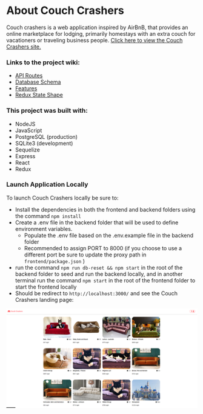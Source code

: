 # About Couch Crashers
Couch crashers is a web application inspired by AirBnB, that provides an online marketplace for lodging, primarily homestays with an extra couch for vacationers or traveling business people. [Click here to view the Couch Crashers site.](https://couchcrashers.onrender.com/)

### Links to the project wiki:
- [API Routes](https://github.com/NickArakaki/Couch-Crashers/wiki/API-routes)
- [Database Schema](https://github.com/NickArakaki/Couch-Crashers/wiki/Database-schema)
- [Features](https://github.com/NickArakaki/Couch-Crashers/wiki/Features)
- [Redux State Shape](https://github.com/NickArakaki/Couch-Crashers/wiki/Redux-State-Shape)

### This project was built with:
- NodeJS
- JavaScript
- PostgreSQL (production)
- SQLite3 (development)
- Sequelize
- Express
- React
- Redux

### Launch Application Locally
To launch Couch Crashers locally be sure to:
* Install the dependencies in both the frontend and backend folders using the command `npm install`
* Create a .env file in the backend folder that will be used to define environment variables.
    * Populate the .env file based on the .env.example file in the backend folder
    * Recommended to assign PORT to 8000 (if you choose to use a different port be sure to update the proxy path in `frontend/package.json` )
* run the command `npm run db-reset && npm start` in the root of the backend folder to seed and run the backend locally, and in another terminal run the command `npm start` in the root of the frontend folder to start the frontend locally
* Should be redirect to `http://localhost:3000/` and see the Couch Crashers landing page:

![couch-crashers-landing-page]

[couch-crashers-landing-page]:./assets/landing-page.png

